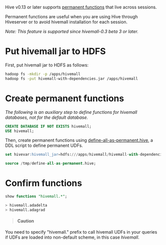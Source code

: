 Hive v0.13 or later supports [permanent functions](https://cwiki.apache.org/confluence/display/Hive/LanguageManual+DDL#LanguageManualDDL-Create/DropFunction) that live across sessions.

Permanent functions are useful when you are using Hive through Hiveserver or to avoid hivemall installation for each session.

_Note: This feature is supported since hivemall-0.3 beta 3 or later._

<!-- toc -->

# Put hivemall jar to HDFS

First, put hivemall jar to HDFS as follows:
```sh
hadoop fs -mkdir -p /apps/hivemall
hadoop fs -put hivemall-with-dependencies.jar /apps/hivemall
```

# Create permanent functions

_The following is an auxiliary step to define functions for hivemall databases, not for the default database._
```sql
CREATE DATABASE IF NOT EXISTS hivemall;
USE hivemall;
```

Then, create permanent functions using [define-all-as-permanent.hive](https://github.com/myui/hivemall/blob/master/resources/ddl/define-all-as-permanent.hive), a DDL script to define permanent UDFs.
```sql
set hivevar:hivemall_jar=hdfs:///apps/hivemall/hivemall-with-dependencies.jar;

source /tmp/define-all-as-permanent.hive;
```

# Confirm functions

```sql
show functions "hivemall.*";

> hivemall.adadelta
> hivemall.adagrad
```

> #### Caution
You need to specify "hivemall." prefix to call hivemall UDFs in your queries if UDFs are loaded into non-default scheme, in this case _hivemall_.